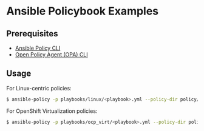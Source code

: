 # Ansible Policybook Examples

## Prerequisites

* [Ansible Policy CLI](https://github.com/ansible/ansible-policy)
* [Open Policy Agent (OPA) CLI](https://github.com/open-policy-agent/opa#want-to-download-opa)

## Usage

For Linux-centric policies:

```bash
$ ansible-policy -p playbooks/linux/<playbook>.yml --policy-dir policy/linux
```

For OpenShift Virtualization policies:

```bash
$ ansible-policy -p playbooks/ocp_virt/<playbook>.yml --policy-dir policy/ocp_virt
```